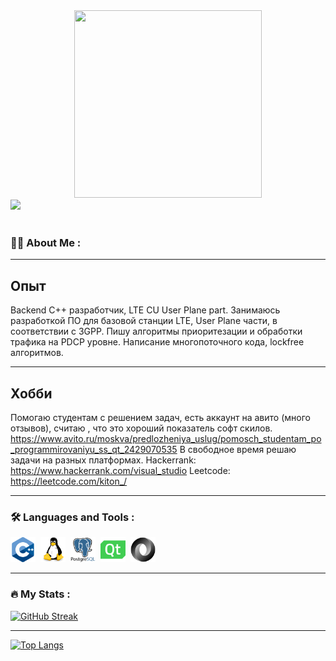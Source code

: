 

<div align="center">
  <img src="https://i.giphy.com/media/v1.Y2lkPTc5MGI3NjExNjI4YWRhZ2p1bWwwMnFyc2xueXdnd280N2UyZjg3d3Judmp5bnRkeSZlcD12MV9pbnRlcm5hbF9naWZfYnlfaWQmY3Q9Zw/119pLwyWg8ScTK/giphy.gif" width="300" height="300"/>
</div>

<div id="badges">
  <a href="https://t.me/nikita0333776">
  <img src="https://img.shields.io/badge/telegram-blue?logo=telegram&logocolor=white&style=for-the-badge"/>
  </a>
</div>
<img src="https://komarev.com/ghpvc/?username=NikitaKovtunenko&style=flat-square&color=blue" alt=""/>

 
### :woman_technologist: About Me :

---

Опыт
---
Backend С++ разработчик, LTE CU User Plane part. Занимаюсь разработкой ПО для базовой станции LTE, User Plane части, в соответствии с 3GPP. Пишу алгоритмы приоритезации и обработки трафика на PDCP уровне.
Написание многопоточного кода, lockfree алгоритмов.

--- 

Хобби
---
Помогаю студентам с решением задач, есть аккаунт на авито (много отзывов), считаю , что это хороший показатель софт скилов.
https://www.avito.ru/moskva/predlozheniya_uslug/pomosch_studentam_po_programmirovaniyu_ss_qt_2429070535
В свободное время решаю задачи на разных платформах.
Hackerrank:
https://www.hackerrank.com/visual_studio
Leetcode:
https://leetcode.com/kiton_/

---
 
### :hammer_and_wrench: Languages and Tools :
<div>
  <img src="https://github.com/devicons/devicon/blob/master/icons/cplusplus/cplusplus-original.svg"title="P" alt="React" width="40" height="40"/>&nbsp;
  <img src="https://github.com/devicons/devicon/blob/master/icons/linux/linux-original.svg" title="React" alt="React" width="40" height="40"/>&nbsp;
  <img src="https://github.com/devicons/devicon/blob/master/icons/postgresql/postgresql-original-wordmark.svg" title="Spring" alt="Spring" width="40" height="40"/>&nbsp;
  <img src="https://github.com/devicons/devicon/blob/master/icons/qt/qt-original.svg" title="Material UI" alt="Material UI" width="40" height="40"/>&nbsp;
  <img src="https://github.com/devicons/devicon/blob/master/icons/json/json-original.svg" title="Flutter" alt="Flutter" width="40" height="40"/>&nbsp;

</div>

---

### :fire: My Stats :
[![GitHub Streak](http://github-readme-streak-stats.herokuapp.com?user=NikitaKovtunenko&theme=dark&background=000000)](https://git.io/streak-stats)

---

[![Top Langs](https://github-readme-stats.vercel.app/api/top-langs/?username=NikitaKovtunenko)](https://github.com/anuraghazra/github-readme-stats)
